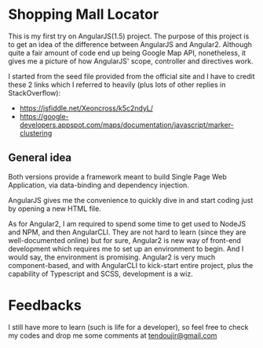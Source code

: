 # Shopping Mall Locator

This is my first try on AngularJS(1.5) project. The purpose of this project is to get an idea of the difference between AngularJS and Angular2. Although quite a fair amount of code end up being Google Map API, nonetheless, it gives me a picture of how AngularJS' scope, controller and directives work. 

I started from the seed file provided from the official site and I have to credit these 2 links which I referred to heavily (plus lots of other replies in StackOverflow):
* https://jsfiddle.net/Xeoncross/k5c2ndyL/
* https://google-developers.appspot.com/maps/documentation/javascript/marker-clustering

## General idea

Both versions provide a framework meant to build Single Page Web Application, via data-binding and dependency injection. 

AngularJS gives me the convenience to quickly dive in and start coding just by opening a new HTML file. 

As for Angular2, I am required to spend some time to get used to NodeJS and NPM, and then AngularCLI. They are not hard to learn (since they are well-documented online) but for sure, Angular2 is new way of front-end development which requires me to set up an environment to begin. And I would say, the environment is promising. Angular2 is very much component-based, and with AngularCLI to kick-start entire project, plus the capability of Typescript and SCSS, development is a wiz.

# Feedbacks

I still have more to learn (such is life for a developer), so feel free to check my codes and drop me some comments at tendoujir@gmail.com